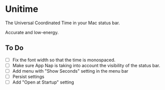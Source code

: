 # Unitime

The Universal Coordinated Time in your Mac status bar.

Accurate and low-energy.

## To Do

- [ ] Fix the font width so that the time is monospaced.
- [ ] Make sure App Nap is taking into account the visibility of the status bar.
- [ ] Add menu with "Show Seconds" setting in the menu bar
- [ ] Persist settings
- [ ] Add "Open at Startup" setting
